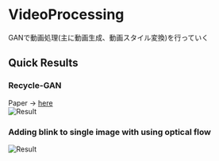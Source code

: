 # VideoProcessing
GANで動画処理(主に動画生成、動画スタイル変換)を行っていく

## Quick Results
### Recycle-GAN
Paper -> [here](https://arxiv.org/pdf/1808.05174.pdf)  
![Result](https://github.com/SerialLain3170/VideoProcessing/blob/master/Recycle-GAN/mtou.gif)

### Adding blink to single image with using optical flow
![Result](https://github.com/SerialLain3170/VideoProcessing/blob/master/FlowTextureGAN/blink.gif)
